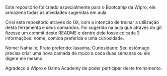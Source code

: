 Este repositório foi criado especialmente para o Bootcamp da Wipro, ele armazena todas as atividades sugeridas em aula.

Criei este repositório através do Git, com a intenção de treinar a utilização desta ferramenta e seus comandos.
Foi sugerido na aula que através do git fizesse um commit deste README e dentro dele fosse colcada 3 informações: nome, comida preferida e uma  curiosidade.

Nome: Nathalie; Prato preferido: lasanha; Curiosidade: Seu estômago precisa criar uma nova camada de muco a cada duas semanas ou ele digere ele mesmo.


Agradeço a Wipro e Gama Academy de poder participar deste treinamento.


